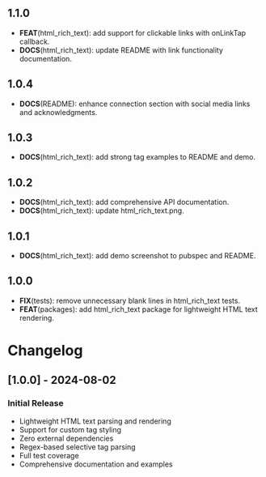 ## 1.1.0

 - **FEAT**(html_rich_text): add support for clickable links with onLinkTap callback.
 - **DOCS**(html_rich_text): update README with link functionality documentation.

## 1.0.4

 - **DOCS**(README): enhance connection section with social media links and acknowledgments.

## 1.0.3

 - **DOCS**(html_rich_text): add strong tag examples to README and demo.

## 1.0.2

 - **DOCS**(html_rich_text): add comprehensive API documentation.
 - **DOCS**(html_rich_text): update html_rich_text.png.

## 1.0.1

 - **DOCS**(html_rich_text): add demo screenshot to pubspec and README.

## 1.0.0

 - **FIX**(tests): remove unnecessary blank lines in html_rich_text tests.
 - **FEAT**(packages): add html_rich_text package for lightweight HTML text rendering.

# Changelog

## [1.0.0] - 2024-08-02

### Initial Release
- Lightweight HTML text parsing and rendering
- Support for custom tag styling
- Zero external dependencies
- Regex-based selective tag parsing
- Full test coverage
- Comprehensive documentation and examples